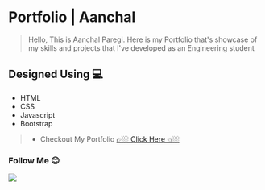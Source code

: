 # Portfolio | Aanchal

> Hello, This is Aanchal Paregi. Here is my Portfolio that's showcase of my skills and projects that I've developed as an Engineering student

## Designed Using 💻
- HTML
- CSS
- Javascript
- Bootstrap


> - Checkout My Portfolio [👉🏼 Click Here 👈🏼](https://aanchalparegi.github.io/Portfolio1/) 

### Follow Me 😊 
<a href="https://github.com/aanchalparegi" aria-label="Follow @aanchalparegi on GitHub"><img  src="https://img.shields.io/badge/For More Follow👉-@aanchalparegi-fb6065?style=for-the-badge"  />
</a>
